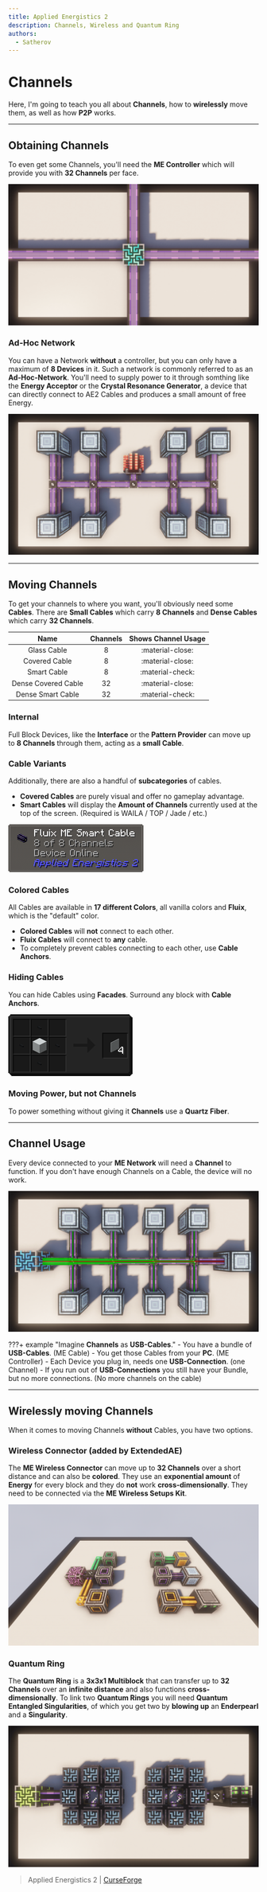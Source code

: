```yaml
---
title: Applied Energistics 2
description: Channels, Wireless and Quantum Ring
authors:
  - Satherov
---
```


# Channels

Here, I'm going to teach you all about **Channels**, how to **wirelessly** move them, as well as how **P2P** works.

---

## Obtaining Channels

To even get some Channels, you'll need the **ME Controller** which will provide you with **32 Channels** per face.

![](img/obtainingChannels.png)

### Ad-Hoc Network

You can have a Network **without** a controller, but you can only have a maximum of **8 Devices** in it. Such a network is commonly referred to as an **Ad-Hoc-Network**. You'll need to supply power to it through somthing like the **Energy Acceptor** or the **Crystal Resonance Generator**, a device that can directly connect to AE2 Cables and produces a small amount of free Energy.

![](img/ad-hoc-network.png)

---

## Moving Channels

To get your channels to where you want, you'll obviously need some **Cables**. There are **Small Cables** which carry **8 Channels** and **Dense Cables** which carry **32 Channels**.

|        Name         | Channels | Shows Channel Usage |
|:-------------------:|:--------:|:-------------------:|
|     Glass Cable     |    8     |  :material-close:   |
|    Covered Cable    |    8     |  :material-close:   |
|     Smart Cable     |    8     |  :material-check:   |
| Dense Covered Cable |    32    |  :material-close:   |
|  Dense Smart Cable  |    32    |  :material-check:   |

### Internal
Full Block Devices, like the **Interface** or the **Pattern Provider** can move up to **8 Channels** through them, acting as a **small Cable**.

### Cable Variants
Additionally, there are also a handful of **subcategories** of cables.

- **Covered Cables** are purely visual and offer no gameplay advantage.
- **Smart Cables** will display the **Amount of Channels** currently used at the top of the screen. (Required is WAILA / TOP / Jade / etc.)

![](img/jade.png)

### Colored Cables
All Cables are available in **17 different Colors**, all vanilla colors and **Fluix**, which is the "default" color.

- **Colored Cables** will **not** connect to each other.
- **Fluix Cables** will connect to **any** cable.
- To completely prevent cables connecting to each other, use **Cable Anchors**.

### Hiding Cables
You can hide Cables using **Facades**. Surround any block with **Cable Anchors**.

![](img/facadeRecipe.png)

### Moving Power, but not Channels
To power something without giving it **Channels** use a **Quartz Fiber**.

---

## Channel Usage

Every device connected to your **ME Network** will need a **Channel** to function. If you don't have enough Channels on a Cable, the device will no work.

![](img/channelUsage.png)

???+ example "Imagine **Channels** as **USB-Cables**."
    - You have a bundle of **USB-Cables**. (ME Cable)
    - You get those Cables from your **PC**. (ME Controller)
    - Each Device you plug in, needs one **USB-Connection**. (one Channel)
    - If you run out of **USB-Connections** you still have your Bundle, but no more connections. (No more channels on the cable)

---

## Wirelessly moving Channels

When it comes to moving Channels **without** Cables, you have two options.

### Wireless Connector (added by ExtendedAE)
The **ME Wireless Connector** can move up to **32 Channels** over a short distance and can also be **colored**. They use an **exponential amount** of **Energy** for every block and they do **not** work **cross-dimensionally**. They need to be connected via the **ME Wireless Setups Kit**.

![](img/wirelessConnectors.png)

### Quantum Ring
The **Quantum Ring** is a **3x3x1 Multiblock** that can transfer up to **32 Channels** over an **infinite distance** and also functions **cross-dimensionally**. To link two **Quantum Rings** you will need **Quantum Entangled Singularities**, of which you get two by **blowing up** an **Enderpearl** and a **Singularity**.

![](img/quantumRing.png)

> Applied Energistics 2 | [CurseForge](https://legacy.curseforge.com/minecraft/mc-mods/applied-energistics-2)
